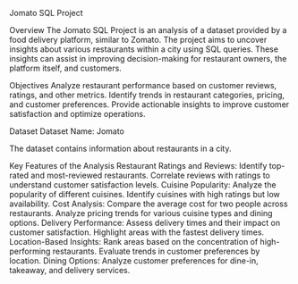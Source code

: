 Jomato SQL Project

Overview
The Jomato SQL Project is an analysis of a dataset provided by a food delivery platform, similar to Zomato. 
The project aims to uncover insights about various restaurants within a city using SQL queries. 
These insights can assist in improving decision-making for restaurant owners, the platform itself, and customers.

Objectives
Analyze restaurant performance based on customer reviews, ratings, and other metrics.
Identify trends in restaurant categories, pricing, and customer preferences.
Provide actionable insights to improve customer satisfaction and optimize operations.

Dataset
Dataset Name: Jomato

The dataset contains information about restaurants in a city.

Key Features of the Analysis
Restaurant Ratings and Reviews:
Identify top-rated and most-reviewed restaurants.
Correlate reviews with ratings to understand customer satisfaction levels.
Cuisine Popularity:
Analyze the popularity of different cuisines.
Identify cuisines with high ratings but low availability.
Cost Analysis:
Compare the average cost for two people across restaurants.
Analyze pricing trends for various cuisine types and dining options.
Delivery Performance:
Assess delivery times and their impact on customer satisfaction.
Highlight areas with the fastest delivery times.
Location-Based Insights:
Rank areas based on the concentration of high-performing restaurants.
Evaluate trends in customer preferences by location.
Dining Options:
Analyze customer preferences for dine-in, takeaway, and delivery services.

